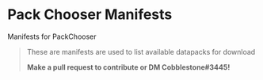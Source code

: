 # Pack Chooser Manifests

Manifests for PackChooser

> These are manifests are used to list available datapacks for download
>
> **Make a pull request to contribute or DM Cobblestone#3445!**
